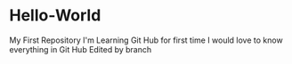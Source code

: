 # Hello-World
My First Repository
I'm Learning Git Hub for first time 
I would love to know everything in Git Hub
Edited by branch 
